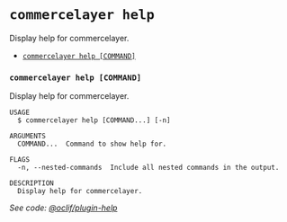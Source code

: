 # `commercelayer help`

Display help for commercelayer.

* [`commercelayer help [COMMAND]`](#commercelayer-help-command)

### `commercelayer help [COMMAND]`

Display help for commercelayer.

```sh-session
USAGE
  $ commercelayer help [COMMAND...] [-n]

ARGUMENTS
  COMMAND...  Command to show help for.

FLAGS
  -n, --nested-commands  Include all nested commands in the output.

DESCRIPTION
  Display help for commercelayer.
```

_See code: [@oclif/plugin-help](https://github.com/oclif/plugin-help/blob/v6.0.21/src/commands/help.ts)_
